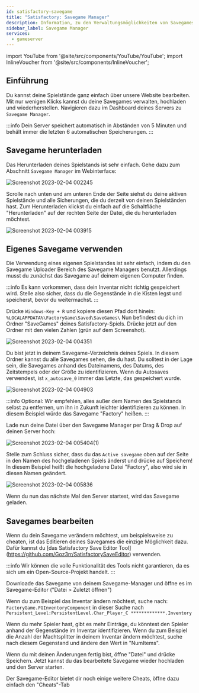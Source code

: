 ```yaml
---
id: satisfactory-savegame
title: "Satisfactory: Savegame Manager"
description: Information, zu den Verwaltungsmöglichkeiten von Savegames über den Savegames Manager bei deinem Satisfactory Server von ZAP-Hosting - ZAP-Hosting.com Dokumentation
sidebar_label: Savegame Manager
services:
  - gameserver
---
```


import YouTube from '@site/src/components/YouTube/YouTube';
import InlineVoucher from '@site/src/components/InlineVoucher';

## Einführung
Du kannst deine Spielstände ganz einfach über unsere Website bearbeiten. Mit nur wenigen Klicks kannst du deine Savegames verwalten, hochladen und wiederherstellen. Navigieren dazu im Dashboard deines Servers zu `Savegame Manager`.

<YouTube videoId="EC4FXT5Mwb8" title="How to create a Satisfactory Server at ZAP and upload your own save-game" description="Feel like you understand better when you see things in action?  We’ve got you! Dive into our video that breaks it all down for you. Whether you're in a rush or just prefer to soak up information in the most engaging way possible!"/>

:::info
Dein Server speichert automatisch in Abständen von 5 Minuten und behält immer die letzten 6 automatischen Speicherungen.
:::

<InlineVoucher />

## Savegame herunterladen

Das Herunterladen deines Spielstands ist sehr einfach. Gehe dazu zum Abschnitt `Savegame Manager` im Webinterface:

![Screenshot 2023-02-04 002245](https://user-images.githubusercontent.com/42719082/216734438-33eb2c0a-970c-4a8e-b250-ece262f94978.png)

Scrolle nach unten und am unteren Ende der Seite siehst du deine aktiven Spielstände und alle Sicherungen, die du derzeit von deinen Spielständen hast. Zum Herunterladen klickst du einfach auf die Schaltfläche "Herunterladen" auf der rechten Seite der Datei, die du herunterladen möchtest.

![Screenshot 2023-02-04 003915](https://user-images.githubusercontent.com/42719082/216735431-ad1fb5c8-773b-40b3-ad6e-62142415b9c6.png)



## Eigenes Savegame verwenden

Die Verwendung eines eigenen Spielstandes ist sehr einfach, indem du den Savegame Uploader Bereich des Savegame Managers benutzt.
Allerdings musst du zunächst das Savegame auf deinem eigenen Computer finden.

:::info
Es kann vorkommen, dass dein Inventar nicht richtig gespeichert wird. Stelle also sicher, dass du die Gegenstände in die Kisten legst und speicherst, bevor du weitermachst.
:::

Drücke `Windows-Key + R` und kopiere diesen Pfad dort hinein: `%LOCALAPPDATA%\FactoryGame\Saved\SaveGames\`
Nun befindest du dich im Ordner "SaveGames" deines Satisfactory-Spiels. Drücke jetzt auf den Ordner mit den vielen Zahlen (grün auf dem Screenshot).

![Screenshot 2023-02-04 004351](https://user-images.githubusercontent.com/42719082/216735823-397d0c03-5f4f-467c-8ceb-95dc3574d840.png)

Du bist jetzt in deinem Savegame-Verzeichnis deines Spiels. In diesem Ordner kannst du alle Savegames sehen, die du hast.
Du solltest in der Lage sein, die Savegames anhand des Dateinamens, des Datums, des Zeitstempels oder der Größe zu identifizieren. Wenn du Autosaves verwendest, ist `x_autosave_0` immer das Letzte, das gespeichert wurde.

![Screenshot 2023-02-04 004903](https://user-images.githubusercontent.com/42719082/216736126-9ead16f1-1f81-410c-8271-fdb915fac348.png)

:::info
Optional: Wir empfehlen, alles außer dem Namen des Spielstands selbst zu entfernen, um ihn in Zukunft leichter identifizieren zu können. In diesem Beispiel würde das Savegame "Factory" heißen.
:::

Lade nun deine Datei über den Savegame Manager per Drag & Drop auf deinen Server hoch:

![Screenshot 2023-02-04 005404(1)](https://user-images.githubusercontent.com/42719082/216736491-11424805-59c3-421f-bb84-e3b3ab8e6da1.png)

Stelle zum Schluss sicher, dass du das `Active savegame` oben auf der Seite in den Namen des hochgeladenen Spiels änderst und drücke auf Speichern! In diesem Beispiel heißt die hochgeladene Datei "Factory", also wird sie in diesen Namen geändert.

![Screenshot 2023-02-04 005836](https://user-images.githubusercontent.com/42719082/216736588-9b0a8258-8f06-4f48-9645-48c0d25c22f6.png)

Wenn du nun das nächste Mal den Server startest, wird das Savegame geladen.



## Savegames bearbeiten
Wenn du dein Savegame verändern möchtest, um beispielsweise zu cheaten, ist das Editieren deines Savegames die einzige Möglichkeit dazu.
Dafür kannst du [das Satisfactory Save Editor Tool] (https://github.com/Goz3rr/SatisfactorySaveEditor) verwenden.

:::info
Wir können die volle Funktionalität des Tools nicht garantieren, da es sich um ein Open-Source-Projekt handelt. 
:::

Downloade das Savegame von deinem Savegame-Manager und öffne es im Savegame-Editor ("Datei > Zuletzt öffnen")

Wenn du zum Beispiel das Inventar ändern möchtest, suche nach:
`FactoryGame.FGInventoryComponent` in dieser Suche nach `Persistent_Level:PersistentLevel.Char_Player_C *************.Inventory`

Wenn du mehr Spieler hast, gibt es mehr Einträge, du könntest den Spieler anhand der Gegenstände im Inventar identifizieren. Wenn du zum Beispiel die Anzahl der Machtsplitter in deinem Inventar ändern möchtest, suche nach diesem Gegenstand und ändere den Wert in "NumItems".

Wenn du mit deinen Änderungen fertig bist, öffne "Datei" und drücke Speichern. Jetzt kannst du das bearbeitete Savegame wieder hochladen und den Server starten.

Der Savegame-Editor bietet dir noch einige weitere Cheats, öffne dazu einfach den "Cheats"-Tab
